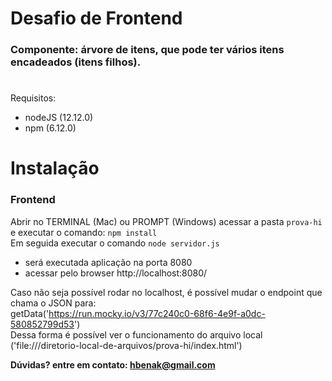# Desafio de Frontend
### Componente: árvore de itens, que pode ter vários itens encadeados (itens filhos).
#
Requisitos:
  - nodeJS (12.12.0)
  - npm (6.12.0)

# Instalação

### Frontend
Abrir no TERMINAL (Mac) ou PROMPT (Windows) acessar a pasta `prova-hi` e executar o comando: `npm install`  
Em seguida executar o comando `node servidor.js` 

  - será executada aplicação na porta 8080
  - acessar pelo browser http://localhost:8080/

Caso não seja possível rodar no localhost, é possível mudar o endpoint que chama o JSON para:  
getData('https://run.mocky.io/v3/77c240c0-68f6-4e9f-a0dc-580852799d53')  
Dessa forma é possível ver o funcionamento do arquivo local ('file:///diretorio-local-de-arquivos/prova-hi/index.html')

**Dúvidas? entre em contato: hbenak@gmail.com**
